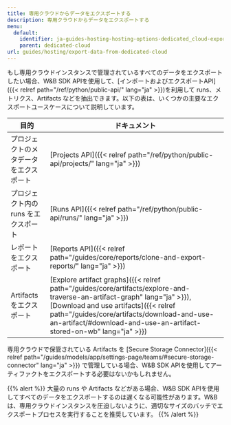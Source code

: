 ```yaml
---
title: 専用クラウドからデータをエクスポートする
description: 専用クラウドからデータをエクスポートする
menu:
  default:
    identifier: ja-guides-hosting-hosting-options-dedicated_cloud-export-data-from-dedicated-cloud
    parent: dedicated-cloud
url: guides/hosting/export-data-from-dedicated-cloud
---
```


もし専用クラウドインスタンスで管理されているすべてのデータをエクスポートしたい場合、W&B SDK APIを使用して、[インポートおよびエクスポートAPI]({{< relref path="/ref/python/public-api/" lang="ja" >}})を利用して runs、メトリクス、Artifacts などを抽出できます。以下の表は、いくつかの主要なエクスポートユースケースについて説明しています。

| 目的 | ドキュメント |
|---------|---------------|
| プロジェクトのメタデータをエクスポート | [Projects API]({{< relref path="/ref/python/public-api/projects/" lang="ja" >}}) |
| プロジェクト内の runs をエクスポート | [Runs API]({{< relref path="/ref/python/public-api/runs/" lang="ja" >}}) |
| レポートをエクスポート | [Reports API]({{< relref path="/guides/core/reports/clone-and-export-reports/" lang="ja" >}}) |
| Artifacts をエクスポート | [Explore artifact graphs]({{< relref path="/guides/core/artifacts/explore-and-traverse-an-artifact-graph" lang="ja" >}}), [Download and use artifacts]({{< relref path="/guides/core/artifacts/download-and-use-an-artifact/#download-and-use-an-artifact-stored-on-wb" lang="ja" >}}) |

専用クラウドで保管されている Artifacts を [Secure Storage Connector]({{< relref path="/guides/models/app/settings-page/teams/#secure-storage-connector" lang="ja" >}}) で管理している場合、W&B SDK APIを使用してアーティファクトをエクスポートする必要はないかもしれません。

{{% alert %}}
大量の runs や Artifacts などがある場合、W&B SDK APIを使用してすべてのデータをエクスポートするのは遅くなる可能性があります。W&Bは、専用クラウドインスタンスを圧迫しないように、適切なサイズのバッチでエクスポートプロセスを実行することを推奨しています。
{{% /alert %}}
